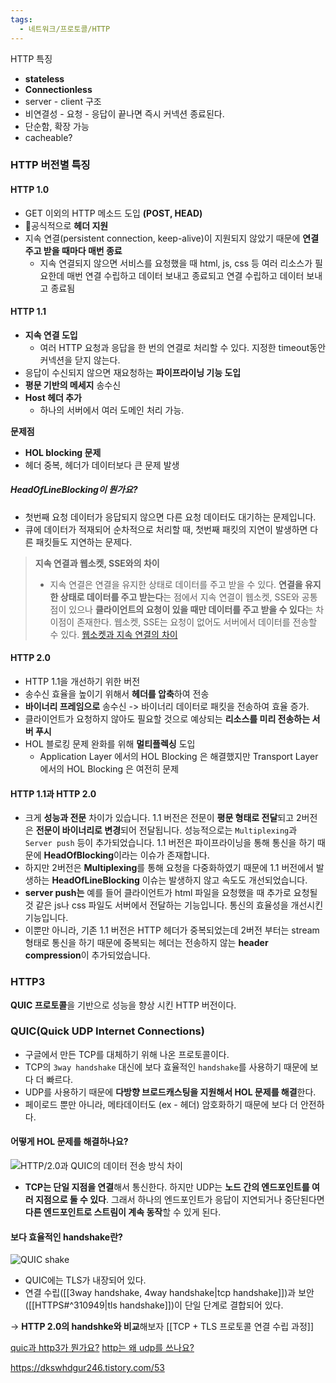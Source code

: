```yaml
---
tags:
  - 네트워크/프로토콜/HTTP
---
```


HTTP 특징
- **stateless**
- **Connectionless**
- server - client 구조
- 비연결성 - 요청 - 응답이 끝나면 즉시 커넥션 종료된다.
- 단순함, 확장 가능
- cacheable?

### HTTP 버전별 특징
#### HTTP 1.0
- GET 이외의 HTTP 메소드 도입 **(POST, HEAD)**
- 공식적으로 **헤더 지원**
- 지속 연결(persistent connection, keep-alive)이 지원되지 않았기 때문에 **연결 주고 받을 때마다 매번 종료**
	- 지속 연결되지 않으면 서비스를 요청했을 때 html, js, css 등 여러 리소스가 필요한데 매번 연결 수립하고 데이터 보내고 종료되고 연결 수립하고 데이터 보내고 종료됨

#### HTTP 1.1
- **지속 연결 도입**
	- 여러 HTTP 요청과 응답을 한 번의 연결로 처리할 수 있다. 지정한 timeout동안 커넥션을 닫지 않는다.
- 응답이 수신되지 않으면 재요청하는 **파이프라이닝 기능 도입**
- **평문 기반의 메세지** 송수신
- **Host 헤더 추가**
	- 하나의 서버에서 여러 도메인 처리 가능.

**문제점**
- **HOL blocking 문제**
- 헤더 중복, 헤더가 데이터보다 큰 문제 발생

##### HeadOfLineBlocking이 뭔가요?
- 첫번째 요청 데이터가 응답되지 않으면 다른 요청 데이터도 대기하는 문제입니다.
- 큐에 데이터가 적재되어 순차적으로 처리할 때, 첫번째 패킷의 지연이 발생하면 다른 패킷들도 지연하는 문제다.

> **지속 연결과 웹소켓, SSE와의 차이**
> - 지속 연결은 연결을 유지한 상태로 데이터를 주고 받을 수 있다. **연결을 유지한 상태로 데이터를 주고 받는다**는 점에서 지속 연결이 웹소켓, SSE와 공통점이 있으나 **클라이언트의 요청이 있을 때만 데이터를 주고 받을 수 있다**는 차이점이 존재한다. 웹소켓, SSE는 요청이 없어도 서버에서 데이터를 전송할 수 있다.
> [웹소켓과 지속 연결의 차이](https://stackoverflow.com/questions/7620620/whats-the-behavioral-difference-between-http-keep-alive-and-websockets)

#### HTTP 2.0
- HTTP 1.1을 개선하기 위한 버전
- 송수신 효율을 높이기 위해서 **헤더를 압축**하여 전송
- **바이너리 프레임으로** 송수신 -> 바이너리 데이터로 패킷을 전송하여 효율 증가.
- 클라이언트가 요청하지 않아도 필요할 것으로 예상되는 **리소스를 미리 전송하는 서버 푸시**
- HOL 블로킹 문제 완화를 위해 **멀티플렉싱** 도입
	- Application Layer 에서의 HOL Blocking 은 해결했지만 Transport Layer 에서의 HOL Blocking 은 여전히 문제

#### HTTP 1.1과 HTTP 2.0
- 크게 **성능과 전문** 차이가 있습니다. 1.1 버전은 전문이 **평문 형태로 전달**되고 2버전은 **전문이 바이너리로 변경**되어 전달됩니다. 성능적으로는 `Multiplexing`과 `Server push` 등이 추가되었습니다. 1.1 버전은 파이프라이닝을 통해 통신을 하기 때문에 **HeadOfBlocking**이라는 이슈가 존재합니다.
- 하지만 2버전은 **Multiplexing**를 통해 요청을 다중화하였기 때문에 1.1 버전에서 발생하는 **HeadOfLineBlocking** 이슈는 발생하지 않고 속도도 개선되었습니다.
- **server push는** 예를 들어 클라이언트가 html 파일을 요청했을 때 추가로 요청될 것 같은 js나 css 파일도 서버에서 전달하는 기능입니다. 통신의 효율성을 개선시킨 기능입니다.
- 이뿐만 아니라, 기존 1.1 버전은 HTTP 헤더가 중복되었는데 2버전 부터는 stream 형태로 통신을 하기 때문에 중복되는 헤더는 전송하지 않는 **header compression**이 추가되었습니다.


### HTTP3
**QUIC 프로토콜**을 기반으로 성능을 향상 시킨 HTTP 버전이다.

### QUIC(Quick UDP Internet Connections)
- 구글에서 만든 TCP를 대체하기 위해 나온 프로토콜이다.
- TCP의 `3way handshake` 대신에 보다 효율적인 `handshake`를 사용하기 때문에 보다 더 빠르다.
- UDP를 사용하기 때문에 **다방향 브로드캐스팅을 지원해서 HOL 문제를 해결**한다.
- 페이로드 뿐만 아니라, 메타데이터도 (ex - 헤더) 암호화하기 때문에 보다 더 안전하다.

#### 어떻게 HOL 문제를 해결하나요?
![HTTP/2.0과 QUIC의 데이터 전송 방식 차이](https://img1.daumcdn.net/thumb/R1280x0/?scode=mtistory2&fname=https%3A%2F%2Fblog.kakaocdn.net%2Fdn%2FzrXUI%2FbtsJdoCfr16%2FkkB5ErW61tGO4JU5qA9zu0%2Fimg.png)

- **TCP는 단일 지점을 연결**해서 통신한다. 하지만 UDP는 **노드 간의 엔드포인트를 여러 지점으로 둘 수 있다**. 그래서 하나의 엔드포인트가 응답이 지연되거나 중단된다면 **다른 엔드포인트로 스트림이 계속 동작**할 수 있게 된다.


#### 보다 효율적인 handshake란?
![QUIC shake](https://miro.medium.com/v2/resize:fit:1400/format:webp/0*yrWmmqAzDDkCq6rP)

- QUIC에는 TLS가 내장되어 있다.
- 연결 수립([[3way handshake, 4way handshake|tcp handshake]])과 보안([[HTTPS#^310949|tls handshake]])이 단일 단계로 결합되어 있다.

-> **HTTP 2.0의 handshke와 비교**해보자 [[TCP + TLS 프로토콜 연결 수립 과정]]

[quic과 http3가 뭔가요?](https://www.geeksforgeeks.org/what-is-quic-and-http-3/)
[http는 왜 udp를 쓰나요?](https://www.reddit.com/r/programming/comments/11l6v62/why_http3_uses_udp_protocol_under_quic_instead_of/)

https://dkswhdgur246.tistory.com/53